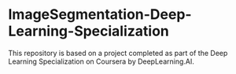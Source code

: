 # ImageSegmentation-Deep-Learning-Specialization
This repository is based on a project completed as part of the Deep Learning Specialization on Coursera by DeepLearning.AI. 
